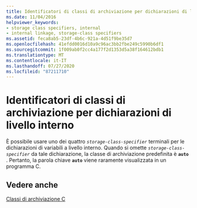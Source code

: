 ```yaml
---
title: Identificatori di classi di archiviazione per dichiarazioni di livello interno
ms.date: 11/04/2016
helpviewer_keywords:
- storage class specifiers, internal
- internal linkage, storage-class specifiers
ms.assetid: feca8ab5-23df-4b6c-921a-4d51f9be35d7
ms.openlocfilehash: 41efdd0016d10a9c96ac3bb2fbe249c5990b6df1
ms.sourcegitcommit: 1f009ab0f2cc4a177f2d1353d5a38f164612bdb1
ms.translationtype: MT
ms.contentlocale: it-IT
ms.lasthandoff: 07/27/2020
ms.locfileid: "87211710"
---
```

# <a name="storage-class-specifiers-for-internal-level-declarations"></a>Identificatori di classi di archiviazione per dichiarazioni di livello interno

È possibile usare uno dei quattro *`storage-class-specifier`* terminali per le dichiarazioni di variabili a livello interno. Quando si omette *`storage-class-specifier`* da tale dichiarazione, la classe di archiviazione predefinita è **`auto`** . Pertanto, la parola chiave **`auto`** viene raramente visualizzata in un programma C.

## <a name="see-also"></a>Vedere anche

[Classi di archiviazione C](../c-language/c-storage-classes.md)
